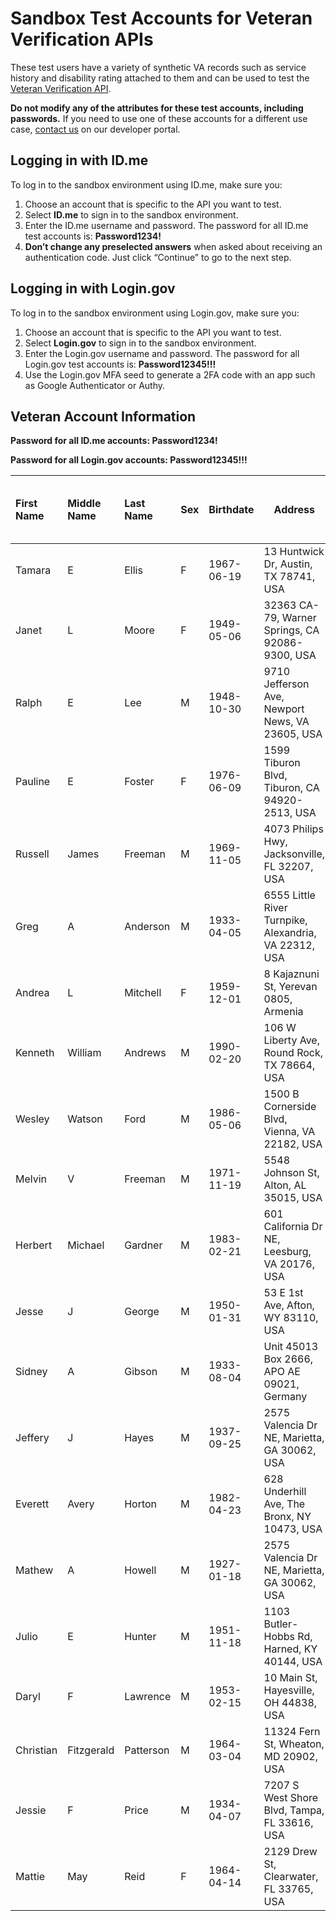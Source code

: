 # Sandbox Test Accounts for Veteran Verification APIs

These test users have a variety of synthetic VA records such as service history and disability rating attached to them and can be used to test the [Veteran Verification API](https://developer.va.gov/explore/verification/docs/veteran_verification?version=current).

**Do not modify any of the attributes for these test accounts, including passwords.** If you need to use one of these accounts for a different use case, [contact us](https://developer.va.gov/support/contact-us) on our developer portal.

## Logging in with ID.me

To log in to the sandbox environment using ID.me, make sure you:

  1. Choose an account that is specific to the API you want to test.
  2. Select **ID.me** to sign in to the sandbox environment.
  3. Enter the ID.me username and password. The password for all ID.me test accounts is: **Password1234!**
  4. **Don’t change any preselected answers** when asked about receiving an authentication code. Just click “Continue” to go to the next step.

## Logging in with Login.gov

To log in to the sandbox environment using Login.gov, make sure you:

  1. Choose an account that is specific to the API you want to test.
  2. Select **Login.gov** to sign in to the sandbox environment.
  3. Enter the Login.gov username and password. The password for all Login.gov test accounts is: **Password12345!!!**
  4. Use the Login.gov MFA seed to generate a 2FA code with an app such as Google Authenticator or Authy.

## Veteran Account Information

**Password for all ID.me accounts: Password1234!**

**Password for all Login.gov accounts: Password12345!!!**

| First Name | Middle Name | Last Name | Sex | Birthdate  | Address                                               | ICN               | Veteran Verification Status | Veteran Confirmation Status | Disability Rating | ID.me Username                 | Login.gov Username        | Login.gov MFA Seed | Has VA Profile Military Person Data                                                                                                                                                                                              |
|:-----------|:------------|:----------|:----|:-----------|-------------------------------------------------------|-------------------|:----------------------------|:----------------------------|:------------------|:-------------------------------|:--------------------------|:--------------------------|:----------------------------------------------------------------------------------------------------------------------------------------------------------------------------------------------------------------|
| Tamara     | E           | Ellis     | F   | 1967-06-19 | 13 Huntwick Dr, Austin, TX 78741, USA                 | 1012667145V762142 | confirmed                   | confirmed                   | 40                | va.api.user+idme.001@gmail.com | va.api.user+001@gmail.com | [LKI7FZ7ZEVRLGQRW](https://chart.googleapis.com/chart?chs=200x200&chld=M%7C0&cht=qr&chl=otpauth://totp/Login.gov%20%28va.api.user%2B001%40gmail.com%29?secret=LKI7FZ7ZEVRLGQRW)                                 | YES |
| Janet      | L           | Moore     | F   | 1949-05-06 | 32363 CA-79, Warner Springs, CA 92086-9300, USA       | 1012861229V078999 | confirmed                   | confirmed                   | 50                | va.api.user+idme.002@gmail.com | va.api.user+002@gmail.com | [B5C3L42PLUWO3U5T](https://chart.googleapis.com/chart?chs=200x200&chld=M%7C0&cht=qr&chl=otpauth://totp/Login.gov%20%28va.api.user%2B002%40gmail.com%29?secret=B5C3L42PLUWO3U5T)                                 | NO |
| Ralph      | E           | Lee       | M   | 1948-10-30 | 9710 Jefferson Ave, Newport News, VA 23605, USA              | 1012667169V030190 | confirmed                   | confirmed                   | 60                | va.api.user+idme.003@gmail.com | va.api.user+003@gmail.com | [DIN72VD3MUOWJEENIS2FTJZEAROTGBAC](https://chart.googleapis.com/chart?chs=200x200&chld=M%7C0&cht=qr&chl=otpauth://totp/Login.gov%20%28va.api.user%2B003%40gmail.com%29?secret=DIN72VD3MUOWJEENIS2FTJZEAROTGBAC) | NO |
| Pauline    | E           | Foster    | F   | 1976-06-09 | 1599 Tiburon Blvd, Tiburon, CA 94920-2513, USA        | 1012845630V900607 | confirmed                   | confirmed                   | 60                | va.api.user+idme.005@gmail.com | va.api.user+005@gmail.com | [RJIZ4BAI6OIYVKKGYYNHTR7F62IERCDT](https://chart.googleapis.com/chart?chs=200x200&chld=M%7C0&cht=qr&chl=otpauth://totp/Login.gov%20%28va.api.user%2B005%40gmail.com%29?secret=RJIZ4BAI6OIYVKKGYYNHTR7F62IERCDT) | NO |
| Russell    | James       | Freeman   | M   | 1969-11-05 | 4073 Philips Hwy, Jacksonville, FL 32207, USA         | 1012829910V765228 | confirmed                   | confirmed                   | 30                | va.api.user+idme.006@gmail.com | va.api.user+006@gmail.com | [3JKYA4CWSQLVRSZPSUHDK6GKKM6XAM4U](https://chart.googleapis.com/chart?chs=200x200&chld=M%7C0&cht=qr&chl=otpauth://totp/Login.gov%20%28va.api.user%2B006%40gmail.com%29?secret=3JKYA4CWSQLVRSZPSUHDK6GKKM6XAM4U) | NO |
| Greg       | A           | Anderson  | M   | 1933-04-05 | 6555 Little River Turnpike, Alexandria, VA 22312, USA | 1012666182V203559 | not confirmed               | not confirmed               | 50                | va.api.user+idme.008@gmail.com | va.api.user+008@gmail.com | [DU5XKE3SS47HHVF62X4C7FASIIAMOSVM](https://chart.googleapis.com/chart?chs=200x200&chld=M%7C0&cht=qr&chl=otpauth://totp/Login.gov%20%28va.api.user%2B008%40gmail.com%29?secret=DU5XKE3SS47HHVF62X4C7FASIIAMOSVM) | NO |
| Andrea     | L           | Mitchell  | F   | 1959-12-01 | 8 Kajaznuni St, Yerevan 0805, Armenia                 | 1012829932V238054 | confirmed                   | confirmed                   | 30                | va.api.user+idme.012@gmail.com | va.api.user+012@gmail.com | [5DEQHH5H6VJVOZ3D74B2RPZ7LIJG3D32](https://chart.googleapis.com/chart?chs=200x200&chld=M%7C0&cht=qr&chl=otpauth://totp/Login.gov%20%28va.api.user%2B012%40gmail.com%29?secret=5DEQHH5H6VJVOZ3D74B2RPZ7LIJG3D32) | NO |
| Kenneth    | William     | Andrews   | M   | 1990-02-20 | 106 W Liberty Ave, Round Rock, TX 78664, USA          | 1012667145V762142 | confirmed                   | confirmed                   | 40                | va.api.user+idme.013@gmail.com | va.api.user+013@gmail.com | [F53R4MVSCQRCRLMUA2QLB7RDSN6AP4BR](https://chart.googleapis.com/chart?chs=200x200&chld=M%7C0&cht=qr&chl=otpauth://totp/Login.gov%20%28va.api.user%2B013%40gmail.com%29?secret=F53R4MVSCQRCRLMUA2QLB7RDSN6AP4BR) | NO |
| Wesley     | Watson      | Ford      | M   | 1986-05-06 | 1500 B Cornerside Blvd, Vienna, VA 22182, USA         | 1012832025V743496 | confirmed                   | confirmed                   | 100               | va.api.user+idme.025@gmail.com | va.api.user+025@gmail.com | [46OPJSEX7URKZVICEKCARJVV7YRQRLFK](https://chart.googleapis.com/chart?chs=200x200&chld=M%7C0&cht=qr&chl=otpauth://totp/Login.gov%20%28va.api.user%2B025%40gmail.com%29?secret=46OPJSEX7URKZVICEKCARJVV7YRQRLFK) | NO |
| Melvin     | V           | Freeman   | M   | 1971-11-19 | 5548 Johnson St, Alton, AL 35015, USA               | 1012643310V921518 | confirmed                   | confirmed                   | 100               | va.api.user+idme.026@gmail.com | va.api.user+026@gmail.com | [DWAZOR3OMMX5BVCRIQSL53NBXUHQLX73](https://chart.googleapis.com/chart?chs=200x200&chld=M%7C0&cht=qr&chl=otpauth://totp/Login.gov%20%28va.api.user%2B026%40gmail.com%29?secret=DWAZOR3OMMX5BVCRIQSL53NBXUHQLX73) | NO |
| Herbert    | Michael     | Gardner   | M   | 1983-02-21 | 601 California Dr NE, Leesburg, VA 20176, USA         | 1012845631V882122 | confirmed                   | confirmed                   | 40                | va.api.user+idme.027@gmail.com | va.api.user+027@gmail.com | [MVGG7R54YN5RC6FW2FNQGMGX2GE7U23C](https://chart.googleapis.com/chart?chs=200x200&chld=M%7C0&cht=qr&chl=otpauth://totp/Login.gov%20%28va.api.user%2B027%40gmail.com%29?secret=MVGG7R54YN5RC6FW2FNQGMGX2GE7U23C) | NO |
| Jesse      | J           | George    | M   | 1950-01-31 | 53 E 1st Ave, Afton, WY 83110, USA                    | 1012845632V596441 | confirmed                   | confirmed                   | 30                | va.api.user+idme.029@gmail.com | va.api.user+029@gmail.com | [HVZR74BX7HGU6IW4GILRZUXBTHEYYNCE](https://chart.googleapis.com/chart?chs=200x200&chld=M%7C0&cht=qr&chl=otpauth://totp/Login.gov%20%28va.api.user%2B029%40gmail.com%29?secret=HVZR74BX7HGU6IW4GILRZUXBTHEYYNCE) | NO |
| Sidney     | A           | Gibson    | M   | 1933-08-04 | Unit 45013 Box 2666, APO AE 09021, Germany            | 1012832357V534929 | confirmed                   | confirmed                   | null              | va.api.user+idme.030@gmail.com | va.api.user+030@gmail.com | [4DBRM6ISJDM6TH5ZLQB4VIAUQU4VNKEV](https://chart.googleapis.com/chart?chs=200x200&chld=M%7C0&cht=qr&chl=otpauth://totp/Login.gov%20%28va.api.user%2B030%40gmail.com%29?secret=4DBRM6ISJDM6TH5ZLQB4VIAUQU4VNKEV) | NO |
| Jeffery    | J           | Hayes     | M   | 1937-09-25 | 2575 Valencia Dr NE, Marietta, GA 30062, USA         | 1012845028V591200 | confirmed                   | confirmed                   | 30                | va.api.user+idme.032@gmail.com | va.api.user+032@gmail.com | [ZHPNIZCLZQJYLLDCABEWJJBEFZXGS4ZH](https://chart.googleapis.com/chart?chs=200x200&chld=M%7C0&cht=qr&chl=otpauth://totp/Login.gov%20%28va.api.user%2B032%40gmail.com%29?secret=ZHPNIZCLZQJYLLDCABEWJJBEFZXGS4ZH) | NO |
| Everett    | Avery       | Horton    | M   | 1982-04-23 | 628 Underhill Ave, The Bronx, NY 10473, USA           | 1012826664V603033 | confirmed                   | confirmed                   | null              | va.api.user+idme.033@gmail.com | va.api.user+033@gmail.com | [CXUTGNWJKVDGYZEKBAVVPTDEK6QQR3PB](https://chart.googleapis.com/chart?chs=200x200&chld=M%7C0&cht=qr&chl=otpauth://totp/Login.gov%20%28va.api.user%2B033%40gmail.com%29?secret=CXUTGNWJKVDGYZEKBAVVPTDEK6QQR3PB) | NO |
| Mathew     | A           | Howell    | M   | 1927-01-18 | 2575 Valencia Dr NE, Marietta, GA 30062, USA             | 1012845636V368566 | confirmed                   | confirmed                   | null              | va.api.user+idme.034@gmail.com | va.api.user+034@gmail.com | [ZT2RFRK7T3QRWMP4NLEZKAPIWBWL3FL7](https://chart.googleapis.com/chart?chs=200x200&chld=M%7C0&cht=qr&chl=otpauth://totp/Login.gov%20%28va.api.user%2B034%40gmail.com%29?secret=ZT2RFRK7T3QRWMP4NLEZKAPIWBWL3FL7) | NO |
| Julio      | E           | Hunter    | M   | 1951-11-18 | 1103 Butler-Hobbs Rd, Harned, KY 40144, USA           | 1012666072V702345 | confirmed                   | confirmed                   | 30                | va.api.user+idme.035@gmail.com | va.api.user+035@gmail.com | [6HJ44FJXNNJFPH35HSKPKKXM3X3C7MZK](https://chart.googleapis.com/chart?chs=200x200&chld=M%7C0&cht=qr&chl=otpauth://totp/Login.gov%20%28va.api.user%2B035%40gmail.com%29?secret=6HJ44FJXNNJFPH35HSKPKKXM3X3C7MZK) | NO |
| Daryl      | F           | Lawrence  | M   | 1953-02-15 | 10 Main St, Hayesville, OH 44838, USA                 | 1012829620V654328 | confirmed                   | confirmed                   | 40                | va.api.user+idme.037@gmail.com | va.api.user+037@gmail.com | [ECIDJC5TGHXHRYDIG2LVBYBO7HZQFJC5](https://chart.googleapis.com/chart?chs=200x200&chld=M%7C0&cht=qr&chl=otpauth://totp/Login.gov%20%28va.api.user%2B037%40gmail.com%29?secret=ECIDJC5TGHXHRYDIG2LVBYBO7HZQFJC5) | NO |
| Christian  | Fitzgerald  | Patterson | M   | 1964-03-04 | 11324 Fern St, Wheaton, MD 20902, USA                 | 1012831012V063489 | confirmed                   | confirmed                   | 10                | va.api.user+idme.041@gmail.com | va.api.user+041@gmail.com | [TAGARD73M4JHBB43OSUJDMA4EP752BNF](https://chart.googleapis.com/chart?chs=200x200&chld=M%7C0&cht=qr&chl=otpauth://totp/Login.gov%20%28va.api.user%2B041%40gmail.com%29?secret=TAGARD73M4JHBB43OSUJDMA4EP752BNF) | NO |
| Jessie     | F           | Price     | M   | 1934-04-07 | 7207 S West Shore Blvd, Tampa, FL 33616, USA          | 1012845658V192434 | confirmed                   | confirmed                   | 10                | va.api.user+idme.042@gmail.com | va.api.user+042@gmail.com | [KTVN5ORP3OSNHOAMM3PIPBUMBM43CTBK](https://chart.googleapis.com/chart?chs=200x200&chld=M%7C0&cht=qr&chl=otpauth://totp/Login.gov%20%28va.api.user%2B042%40gmail.com%29?secret=KTVN5ORP3OSNHOAMM3PIPBUMBM43CTBK) | NO |
| Mattie     | May         | Reid      | F   | 1964-04-14 | 2129 Drew St, Clearwater, FL 33765, USA               | 1012845662V671308 | confirmed                   | confirmed                   | null              | va.api.user+idme.046@gmail.com | va.api.user+046@gmail.com | [5ZVRMPNWYA3G4NS4BHSBAPMKOPPRR4PW](https://chart.googleapis.com/chart?chs=200x200&chld=M%7C0&cht=qr&chl=otpauth://totp/Login.gov%20%28va.api.user%2B046%40gmail.com%29?secret=5ZVRMPNWYA3G4NS4BHSBAPMKOPPRR4PW) | NO |
